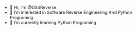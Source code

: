- 👋 Hi, I’m @DS4Reverse
- 👀 I’m interested in Software Reverse Engineering And Python Programing
- 🌱 I’m currently learning Python Programing
